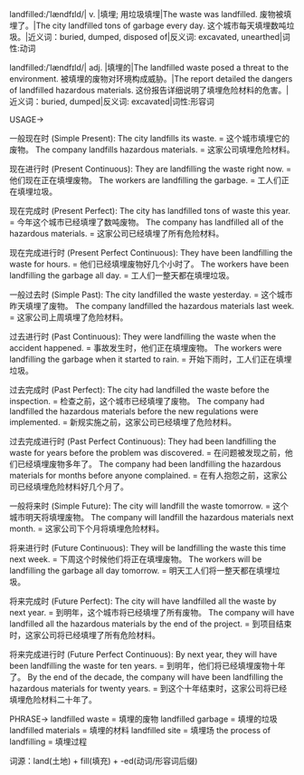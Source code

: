 landfilled:/ˈlændfɪld/| v. |填埋; 用垃圾填埋|The waste was landfilled.  废物被填埋了。|The city landfilled tons of garbage every day. 这个城市每天填埋数吨垃圾。|近义词：buried, dumped, disposed of|反义词: excavated, unearthed|词性:动词

landfilled:/ˈlændfɪld/| adj. |填埋的|The landfilled waste posed a threat to the environment. 被填埋的废物对环境构成威胁。|The report detailed the dangers of landfilled hazardous materials. 这份报告详细说明了填埋危险材料的危害。|近义词：buried, dumped|反义词: excavated|词性:形容词


USAGE->

一般现在时 (Simple Present):
The city landfills its waste. = 这个城市填埋它的废物。
The company landfills hazardous materials. = 这家公司填埋危险材料。

现在进行时 (Present Continuous):
They are landfilling the waste right now. = 他们现在正在填埋废物。
The workers are landfilling the garbage. = 工人们正在填埋垃圾。

现在完成时 (Present Perfect):
The city has landfilled tons of waste this year. = 今年这个城市已经填埋了数吨废物。
The company has landfilled all of the hazardous materials. = 这家公司已经填埋了所有危险材料。


现在完成进行时 (Present Perfect Continuous):
They have been landfilling the waste for hours. = 他们已经填埋废物好几个小时了。
The workers have been landfilling the garbage all day. = 工人们一整天都在填埋垃圾。


一般过去时 (Simple Past):
The city landfilled the waste yesterday. = 这个城市昨天填埋了废物。
The company landfilled the hazardous materials last week. = 这家公司上周填埋了危险材料。


过去进行时 (Past Continuous):
They were landfilling the waste when the accident happened. = 事故发生时，他们正在填埋废物。
The workers were landfilling the garbage when it started to rain. = 开始下雨时，工人们正在填埋垃圾。


过去完成时 (Past Perfect):
The city had landfilled the waste before the inspection. = 检查之前，这个城市已经填埋了废物。
The company had landfilled the hazardous materials before the new regulations were implemented. = 新规实施之前，这家公司已经填埋了危险材料。


过去完成进行时 (Past Perfect Continuous):
They had been landfilling the waste for years before the problem was discovered. = 在问题被发现之前，他们已经填埋废物多年了。
The company had been landfilling the hazardous materials for months before anyone complained. = 在有人抱怨之前，这家公司已经填埋危险材料好几个月了。


一般将来时 (Simple Future):
The city will landfill the waste tomorrow. = 这个城市明天将填埋废物。
The company will landfill the hazardous materials next month. = 这家公司下个月将填埋危险材料。


将来进行时 (Future Continuous):
They will be landfilling the waste this time next week. = 下周这个时候他们将正在填埋废物。
The workers will be landfilling the garbage all day tomorrow. = 明天工人们将一整天都在填埋垃圾。


将来完成时 (Future Perfect):
The city will have landfilled all the waste by next year. = 到明年，这个城市将已经填埋了所有废物。
The company will have landfilled all the hazardous materials by the end of the project. = 到项目结束时，这家公司将已经填埋了所有危险材料。


将来完成进行时 (Future Perfect Continuous):
By next year, they will have been landfilling the waste for ten years. = 到明年，他们将已经填埋废物十年了。
By the end of the decade, the company will have been landfilling the hazardous materials for twenty years. = 到这个十年结束时，这家公司将已经填埋危险材料二十年了。



PHRASE->
landfilled waste = 填埋的废物
landfilled garbage = 填埋的垃圾
landfilled materials = 填埋的材料
landfilled site = 填埋场
the process of landfilling = 填埋过程


词源：land(土地) + fill(填充) + -ed(动词/形容词后缀)